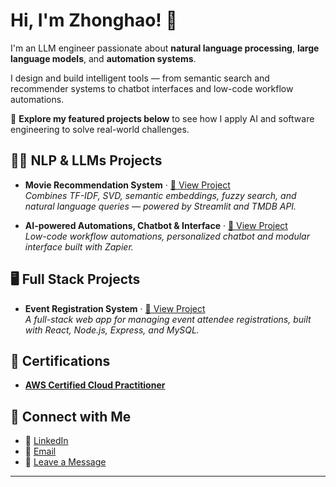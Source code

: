 # Hi, I'm Zhonghao! 👋

I'm an LLM engineer passionate about **natural language processing**, **large language models**, and **automation systems**.

I design and build intelligent tools — from semantic search and recommender systems to chatbot interfaces and low-code workflow automations.

📂 **Explore my featured projects below** to see how I apply AI and software engineering to solve real-world challenges.


## 🧑‍💻 NLP & LLMs Projects

- **Movie Recommendation System** · [🔗 View Project](https://github.com/z43zhang/movie-recommender)  
  _Combines TF-IDF, SVD, semantic embeddings, fuzzy search, and natural language queries — powered by Streamlit and TMDB API._

- **AI-powered Automations, Chatbot & Interface** · [🔗 View Project](https://github.com/z43zhang/zapier-automation)  
  _Low-code workflow automations, personalized chatbot and modular interface built with Zapier._


## 🖥️ Full Stack Projects

- **Event Registration System** · [🔗 View Project](https://github.com/z43zhang/event-registration)  
  _A full-stack web app for managing event attendee registrations, built with React, Node.js, Express, and MySQL._

## 📜 Certifications
- [**AWS Certified Cloud Practitioner**](https://www.credly.com/badges/d1d09b21-5a59-4503-9d14-ad13a3c0bd87)

## 🤳 Connect with Me

- 🔗 [LinkedIn](https://www.linkedin.com/in/zhonghao-zhang-842677285/)
- 📧 [Email](mailto:z43zhang@gmail.com)
- 💬 [Leave a Message](https://new-interface-2a359d.zapier.app/contact-me)

---




